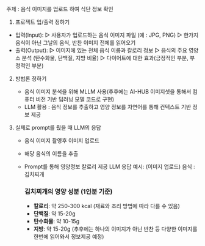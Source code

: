 
주제 : 음식 이미지를 업로드 하여 식단 정보 확인
 
1. 프로젝트 입/출력 정하기
  * 입력(Input):
    ▷ 사용자가 업로드하는 음식 이미지 파일 (예 : JPG, PNG)
    ▷ 한가지 음식이 아닌 그날의 음식, 반찬 이미지 전체를 읽어오기
  * 출력(Output):
    ▷ 이미지에 있는 전체 음식 이름과 칼로리 정보
    ▷ 음식의 주요 영양소 분석 (탄수화물, 단백질, 지방 비율)
    ▷ 다이어트에 대한 효과(긍정적인 부분, 부정적인 부분)

2. 방법론 정하기
   * 음식 이미지 분석을 위해 MLLM 사용(추후에는 AI-HUB 이미지셋을 통해서 컴퓨터 비전 기반 딥러닝 모델 코드로 구현)
   * LLM 활용 : 음식 정보를 추출하고 영양 정보를 자연어를 통해 컨텍스트 기반 정보 제공

4. 실제로 prompt를 줬을 때 LLM의 응답
   * 음식 이미지 촬영후 이미지 업로드
   * 해당 음식의 이름을 추출
   * Prompt를 통해 영양정보 칼로리 제공
    LLM 응답 예시:
   (이미지 업로드)
      음식 : 김치찌개
      ### 김치찌개의 영양 성분 (1인분 기준)
      
      - **칼로리**: 약 250-300 kcal (재료와 조리 방법에 따라 다를 수 있음)
      - **단백질**: 약 15-20g
      - **탄수화물**: 약 10-15g
      - **지방**: 약 15-20g
      (추후에는 하나의 이미지가 아닌 반찬 등 다양한 이미지를 한번에 읽어와서 정보제공 예정)
